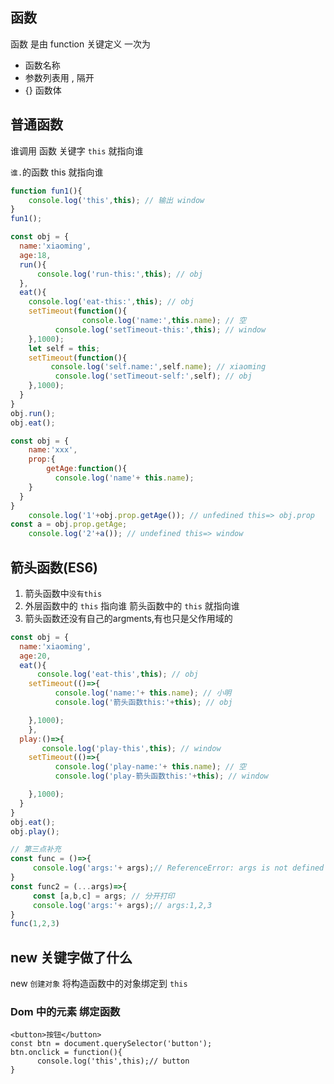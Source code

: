 ## 函数

函数 是由 function 关键定义 一次为 

- 函数名称
- 参数列表用 , 隔开
- {} 函数体

## 普通函数

谁调用 函数 关键字 `this` 就指向谁

`谁.`的函数 this 就指向谁

```js
function fun1(){
    console.log('this',this); // 输出 window
}
fun1();
```

```js
const obj = {
  name:'xiaoming',
  age:18,
  run(){
      console.log('run-this:',this); // obj
  },
  eat(){
    console.log('eat-this:',this); // obj
    setTimeout(function(){
    		    console.log('name:',this.name); // 空
          console.log('setTimeout-this:',this); // window
    },1000);
    let self = this;
    setTimeout(function(){
         console.log('self.name:',self.name); // xiaoming
          console.log('setTimeout-self:',self); // obj
    },1000);
  }
}
obj.run();
obj.eat();
```

```javascript
const obj = {
  	name:'xxx',
  	prop:{
    	getAge:function(){
          console.log('name'+ this.name); 
    }
  }
}
    console.log('1'+obj.prop.getAge()); // unfedined this=> obj.prop
const a = obj.prop.getAge;
    console.log('2'+a()); // undefined this=> window

```

## 箭头函数(ES6)

1. 箭头函数中`没有this`
2. 外层函数中的 `this` 指向谁 箭头函数中的 `this` 就指向谁 
3. 箭头函数还没有自己的argments,有也只是父作用域的

```js
const obj = {
  name:'xiaoming',
  age:20,
  eat(){
      console.log('eat-this',this); // obj
    setTimeout(()=>{
          console.log('name:'+ this.name); // 小明
      	  console.log('箭头函数this:'+this); // obj

    },1000);
	},
  play:()=>{
       console.log('play-this',this); // window
    setTimeout(()=>{
          console.log('play-name:'+ this.name); // 空
      	  console.log('play-箭头函数this:'+this); // window

    },1000);
  }
}
obj.eat();
obj.play();

// 第三点补充
const func = ()=>{
     console.log('args:'+ args);// ReferenceError: args is not defined
}
const func2 = (...args)=>{
     const [a,b,c] = args; // 分开打印
     console.log('args:'+ args);// args:1,2,3
}
func(1,2,3)
```

## new 关键字做了什么

new `创建对象` 将构造函数中的对象绑定到 `this`

### Dom 中的元素 绑定函数 

```
<button>按钮</button>
const btn = document.querySelector('button');
btn.onclick = function(){
      console.log('this',this);// button
}
```

